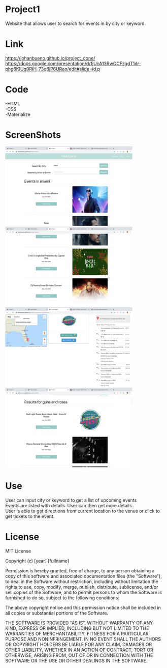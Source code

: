 # Project1

Website that allows user to search for events in by city or keyword. 

# Link
https://johanbueno.github.io/project_done/
https://docs.google.com/presentation/d/1jUcA13RwOCFzgdT1dr-phg6KIUq0RIH_73q8jP6UReo/edit#slide=id.p
# Code
-HTML
<br>
-CSS
<br>
-Materialize

# ScreenShots
<img src="./assets/images/Screen Shot 2019-12-05 at 6.46.36 PM.png" width=400px>
<img src="./assets/images/Screen Shot 2019-12-05 at 6.46.54 PM.png" width=400px>
<img src="./assets/images/Screen Shot 2019-12-05 at 6.45.55 PM.png" width=400px>
<img src="assets/images/Screen Shot 2019-12-05 at 6.46.04 PM.png" width=400px>


# Use
User can input city or keyword to get a list of upcoming events
<br>
Events are listed with details. User can then get more details.
<br>
User is able to get directions from current location to the venue or click to get tickets to the event.


# License

MIT License

Copyright (c) [year] [fullname]

Permission is hereby granted, free of charge, to any person obtaining a copy
of this software and associated documentation files (the "Software"), to deal
in the Software without restriction, including without limitation the rights
to use, copy, modify, merge, publish, distribute, sublicense, and/or sell
copies of the Software, and to permit persons to whom the Software is
furnished to do so, subject to the following conditions:

The above copyright notice and this permission notice shall be included in all
copies or substantial portions of the Software.

THE SOFTWARE IS PROVIDED "AS IS", WITHOUT WARRANTY OF ANY KIND, EXPRESS OR
IMPLIED, INCLUDING BUT NOT LIMITED TO THE WARRANTIES OF MERCHANTABILITY,
FITNESS FOR A PARTICULAR PURPOSE AND NONINFRINGEMENT. IN NO EVENT SHALL THE
AUTHORS OR COPYRIGHT HOLDERS BE LIABLE FOR ANY CLAIM, DAMAGES OR OTHER
LIABILITY, WHETHER IN AN ACTION OF CONTRACT, TORT OR OTHERWISE, ARISING FROM,
OUT OF OR IN CONNECTION WITH THE SOFTWARE OR THE USE OR OTHER DEALINGS IN THE
SOFTWARE.
